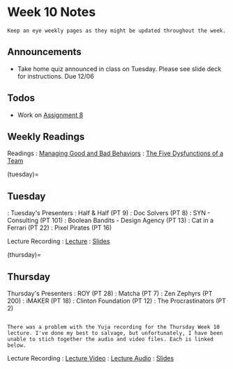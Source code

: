 
# Week 10 Notes

```{note}
Keep an eye weekly pages as they might be updated throughout the week.
```

## Announcements

* Take home quiz announced in class on Tuesday. Please see slide deck for instructions. Due 12/06

## Todos

* Work on [Assignment 8](a8.md) 

## Weekly Readings

Readings
: <a href="https://canvas.eee.uci.edu/courses/56031/files/folder/Readings?preview=23882418">Managing Good and Bad Behaviors</a> 
: <a href="https://canvas.eee.uci.edu/courses/56031/files/folder/Readings?preview=23882421">The Five Dysfunctions of a Team</a> 

(tuesday)=
## Tuesday

: Tuesday's Presenters
: Half & Half (PT 9)
: Doc Solvers (PT 8)
: SYN - Consulting (PT 101)
: Boolean Bandits - Design Agency (PT 13)
: Cat in a Ferrari (PT 22)
: Pixel Pirates (PT 16)


Lecture Recording
: [Lecture](https://uci.yuja.com/V/Video?v=9260551&node=39579500&a=51602244&autoplay=1)
: [Slides](https://docs.google.com/presentation/d/1XARIxBiZYiHgW8kmix1Pnx6L1YV_x6Q_gCDBEHKBCi4/edit?usp=sharing)


(thursday)=
## Thursday

Thursday's Presenters
: ROY (PT 28)
: Matcha (PT 7)
: Zen Zephyrs (PT 200)
: iMAKER (PT 18)
: Clinton Foundation (PT 12)
: The Procrastinators (PT 2)

```{note}

There was a problem with the Yuja recording for the Thursday Week 10 lecture. I've done my best to salvage, but unfortunately, I have been unable to stich together the audio and video files. Each is linked below.

```

Lecture Recording
: [Lecture Video](https://uci.yuja.com/V/Video?v=9300924&node=39716032&a=95222280&autoplay=1)
: [Lecture Audio](https://uci.yuja.com/V/Video?v=9301124&node=39716716&a=132672460&autoplay=1)
: [Slides](https://docs.google.com/presentation/d/1lOtBNZ-H6Jal58RfykrTjaHPgAto_llg9hVMUzCUsNI/edit?usp=sharing)

